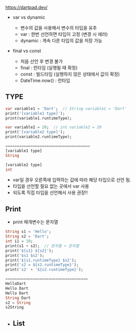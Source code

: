 
https://dartpad.dev/


- var vs dynamic
	- 변수의 값을 사용해서 변수의 타입을 유추
	- var : 한번 선언하면 타입이 고정 (변경 시 에러)
	- dynamic : 계속 다른 타입의 값을 저장 가능

- final vs const
	- 처음 선언 후 변경 불가
	- final : 런타임 (실행될 때 확정)
	- const : 빌드타임 (실행하지 않은 상태에서 값이 확정)
	- DateTime.now() : 런타임

## TYPE
```Dart
var variable1 = 'Dart';  // String variable1 = 'Dart'
print('[variable1 type]');
print(variable1.runtimeType);

var variable2 = 20;  // int variable2 = 20
print('[variable2 type]');
print(variable2.runtimeType);

=====================================
[variable1 type]
String

[variable2 type]
int
```

- var일 경우 오른쪽에 입력하는 값에 따라 해당 타입으로 선언 됨.
- 타입을 선언할 필요 없는 곳에서 var 사용
- 되도록 직접 타입을 선언해서 사용 권장!!

## Print
- print 매개변수는 문자열
```Dart
String s1 = 'Hello';
String s2 = 'Dart';
int i1 = 10;
print(s1 + s2);  // 문자열 + 문자열
print('${s1} ${s2}');  
print('$s1 $s2');
print('${s1.runtimeType} $s2');
print('s2 = ${s2.runtimeType}');
print('s2' + '${s2.runtimeType}');

====================================
HelloDart
Hello Dart
Hello Dart
String Dart
s2 = String
s2String
```


- List
	- 